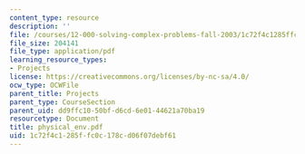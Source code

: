 ```yaml
---
content_type: resource
description: ''
file: /courses/12-000-solving-complex-problems-fall-2003/1c72f4c1285ffc0c178cd06f07debf61_physical_env.pdf
file_size: 204141
file_type: application/pdf
learning_resource_types:
- Projects
license: https://creativecommons.org/licenses/by-nc-sa/4.0/
ocw_type: OCWFile
parent_title: Projects
parent_type: CourseSection
parent_uid: dd9ffc10-50bf-d6cd-6e01-44621a70ba19
resourcetype: Document
title: physical_env.pdf
uid: 1c72f4c1-285f-fc0c-178c-d06f07debf61
---
```

